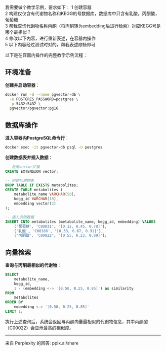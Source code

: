 
我需要做个教学示例，要求如下：
1 创建容器  
2 构建仅仅含有代谢物名称和KEGG的号数据库，数据库中只含有乳酸，丙酮酸，葡萄糖  
3 帮我查询代谢物名称丙酮（将丙酮转为embedding后进行检索）对应KEGG号是哪个最相似？  
4 修改以下内容，进行重新表述，在容器内操作   
5 以下内容经过测试时对的，帮我表述顺畅即可   


以下是在容器内操作的完整教学示例流程：

## 环境准备
**创建并启动容器**：
```bash
docker run -d --name pgvector-db \
  -e POSTGRES_PASSWORD=postgres \
  -p 5432:5432 \
  pgvector/pgvector:pg16
```

## 数据库操作
**进入容器内PostgreSQL命令行**：
```bash
docker exec -it pgvector-db psql -U postgres
```

**创建数据表并插入数据**：
```sql
-- 启用vector扩展
CREATE EXTENSION vector;

-- 创建代谢物表
DROP TABLE IF EXISTS metabolites;
CREATE TABLE metabolites (
    metabolite_name VARCHAR(50),
    kegg_id VARCHAR(10),
    embedding vector(3)
);

-- 插入示例数据
INSERT INTO metabolites (metabolite_name, kegg_id, embedding) VALUES
    ('葡萄糖', 'C00031', '[0.12, 0.45, 0.78]'),
    ('乳酸', 'C00186', '[0.33, 0.67, 0.91]'),
    ('丙酮酸', 'C00022', '[0.55, 0.23, 0.89]');
```

## 向量检索
**查询与丙酮最相似的代谢物**：
```sql
SELECT 
    metabolite_name,
    kegg_id,
    1 - (embedding <-> '[0.50, 0.25, 0.85]') as similarity
FROM 
    metabolites
ORDER BY 
    embedding <-> '[0.50, 0.25, 0.85]'
LIMIT 1;
```

执行上述查询后，系统会返回与丙酮向量最相似的代谢物信息，其中丙酮酸（C00022）会显示最高的相似度。

---
来自 Perplexity 的回答: pplx.ai/share
